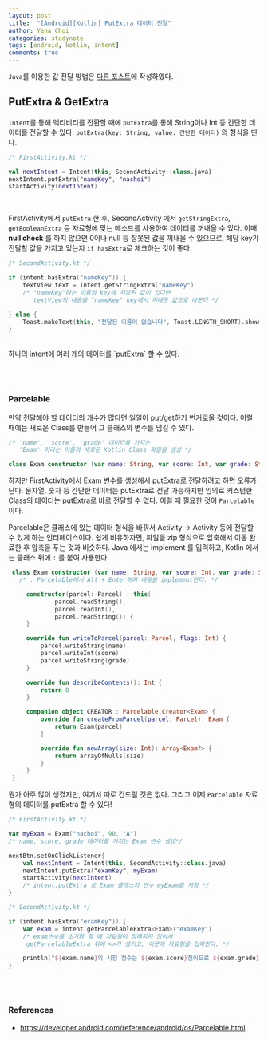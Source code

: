```yaml
---
layout: post
title:  "[Android][Kotlin] PutExtra 데이터 전달"
author: Yena Choi
categories: studynote
tags: [android, kotlin, intent]
comments: true
---
```


`Java`를 이용한 값 전달 방법은 [다른 포스트](/studynote/2017/11/06/Android-Intent.html)에 작성하였다.
<br>

## PutExtra & GetExtra
`Intent`를 통해 액티비티를 전환할 때에 `putExtra`를 통해 String이나 Int 등 간단한 데이터를 전달할 수 있다. `putExtra(key: String, value: 간단한 데이터)` 의 형식을 띤다.

```Kotlin
/* FirstActivity.kt */

val nextIntent = Intent(this, SecondActivity::class.java)
nextIntent.putExtra("nameKey", "nachoi")
startActivity(nextIntent)
```
<br>

FirstActivity에서 `putExtra` 한 후, SecondActivity 에서 `getStringExtra`, `getBooleanExtra` 등 자료형에 맞는 메소드를 사용하여 데이터를 꺼내올 수 있다. 이때 **null check** 를 하지 않으면 0이나 null 등 잘못된 값을 꺼내올 수 있으므로, 해당 key가 전달할 값을 가지고 있는지 `if hasExtra`로 체크하는 것이 좋다.

```kotlin
/* SecondActivity.kt */

if (intent.hasExtra("nameKey")) {
    textView.text = intent.getStringExtra("nameKey")  
    /* "nameKey"라는 이름의 key에 저장된 값이 있다면
       textView의 내용을 "nameKey" key에서 꺼내온 값으로 바꾼다 */

} else {
    Toast.makeText(this, "전달된 이름이 없습니다", Toast.LENGTH_SHORT).show()
}

```
<br>
하나의 intent에 여러 개의 데이터를 `putExtra` 할 수 있다.

<br><br>

### Parcelable
만약 전달해야 할 데이터의 개수가 많다면 일일이 put/get하기 번거로울 것이다. 이럴 때에는 새로운 Class를 만들어 그 클래스의 변수를 넘길 수 있다.

```kotlin
/* 'name', 'score', 'grade' 데이터를 가지는
   'Exam' 이라는 이름의 새로운 Kotlin Class 파일을 생성 */

class Exam constructor (var name: String, var score: Int, var grade: String)
```

하지만 FirstActivity에서 Exam 변수를 생성해서 putExtra로 전달하려고 하면 오류가 난다. 문자열, 숫자 등 간단한 데이터는 putExtra로 전달 가능하지만 임의로 커스텀한 Class의 데이터는 putExtra로 바로 전달할 수 없다. 이럴 때 필요한 것이 `Parcelable` 이다.

Parcelable은 클래스에 있는 데이터 형식을 바꿔서 Activity -> Activity 등에 전달할 수 있게 하는 인터페이스이다. 쉽게 비유하자면, 파일을 zip 형식으로 압축해서 이동 완료한 후 압축을 푸는 것과 비슷하다. Java 에서는 implement 를 입력하고, Kotlin 에서는 클래스 뒤에 `:` 를 붙여 사용한다.

```kotlin
 class Exam constructor (var name: String, var score: Int, var grade: String) : Parcelable {
   /* : Parcelable에서 Alt + Enter하여 내용을 implement한다. */

     constructor(parcel: Parcel) : this(
             parcel.readString(),
             parcel.readInt(),
             parcel.readString()) {
     }

     override fun writeToParcel(parcel: Parcel, flags: Int) {
         parcel.writeString(name)
         parcel.writeInt(score)
         parcel.writeString(grade)
     }

     override fun describeContents(): Int {
         return 0
     }

     companion object CREATOR : Parcelable.Creator<Exam> {
         override fun createFromParcel(parcel: Parcel): Exam {
             return Exam(parcel)
         }

         override fun newArray(size: Int): Array<Exam?> {
             return arrayOfNulls(size)
         }
     }
 }

```

뭔가 아주 많이 생겼지만, 여기서 따로 건드릴 것은 없다. 그리고 이제 `Parcelable` 자료형의 데이터를 putExtra 할 수 있다!
<br>

```kotlin
/* FirstActivity.kt */

var myExam = Exam("nachoi", 90, "A")
/* name, score, grade 데이터를 가지는 Exam 변수 생성*/

nextBtn.setOnClickListener{
    val nextIntent = Intent(this, SecondActivity::class.java)
    nextIntent.putExtra("examKey", myExam)
    startActivity(nextIntent)
    /* intent.putExtra 로 Exam 클래스의 변수 myExam을 저장 */
}
```

```kotlin
/* SecondActivity.kt */

if (intent.hasExtra("examKey")) {
    var exam = intent.getParcelableExtra<Exam>("examKey")
    /* exam변수를 초기화 할 때 자료형이 정해지지 않아서
     getParcelableExtra 뒤에 <>가 생기고, 이곳에 자료형을 입력한다. */

    println("${exam.name}의 시험 점수는 ${exam.score}점이므로 ${exam.grade}등급이다.")
}
```
<br><br>

### References
- https://developer.android.com/reference/android/os/Parcelable.html
